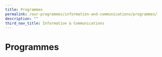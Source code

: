 ```yaml
---
title: Programmes
permalink: /our-programmes/information-and-communications/programmes/
description: ""
third_nav_title: Information & Communications
---
```

# **Programmes**